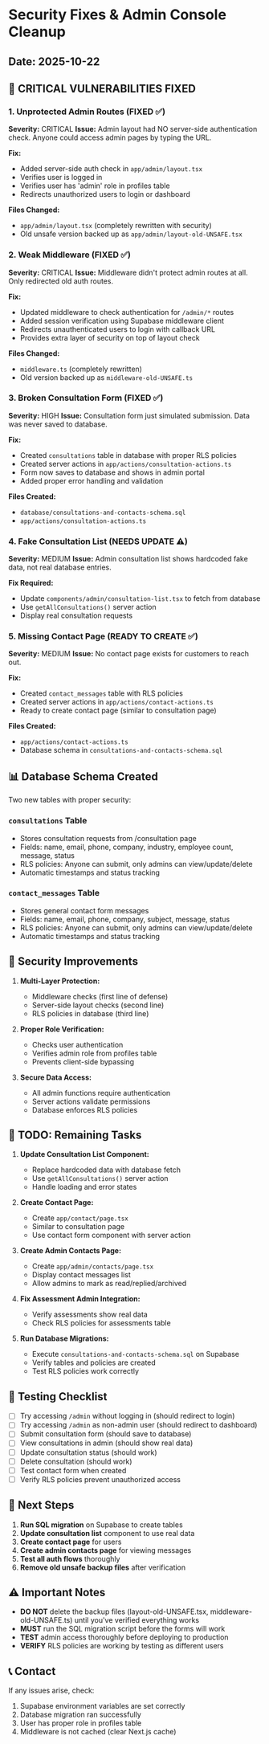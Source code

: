 # Security Fixes & Admin Console Cleanup

## Date: 2025-10-22

## 🚨 CRITICAL VULNERABILITIES FIXED

### 1. **Unprotected Admin Routes** (FIXED ✅)
**Severity:** CRITICAL
**Issue:** Admin layout had NO server-side authentication check. Anyone could access admin pages by typing the URL.

**Fix:**
- Added server-side auth check in `app/admin/layout.tsx`
- Verifies user is logged in
- Verifies user has 'admin' role in profiles table
- Redirects unauthorized users to login or dashboard

**Files Changed:**
- `app/admin/layout.tsx` (completely rewritten with security)
- Old unsafe version backed up as `app/admin/layout-old-UNSAFE.tsx`

### 2. **Weak Middleware** (FIXED ✅)
**Severity:** CRITICAL
**Issue:** Middleware didn't protect admin routes at all. Only redirected old auth routes.

**Fix:**
- Updated middleware to check authentication for `/admin/*` routes
- Added session verification using Supabase middleware client
- Redirects unauthenticated users to login with callback URL
- Provides extra layer of security on top of layout check

**Files Changed:**
- `middleware.ts` (completely rewritten)
- Old version backed up as `middleware-old-UNSAFE.ts`

### 3. **Broken Consultation Form** (FIXED ✅)
**Severity:** HIGH
**Issue:** Consultation form just simulated submission. Data was never saved to database.

**Fix:**
- Created `consultations` table in database with proper RLS policies
- Created server actions in `app/actions/consultation-actions.ts`
- Form now saves to database and shows in admin portal
- Added proper error handling and validation

**Files Created:**
- `database/consultations-and-contacts-schema.sql`
- `app/actions/consultation-actions.ts`

### 4. **Fake Consultation List** (NEEDS UPDATE ⚠️)
**Severity:** MEDIUM
**Issue:** Admin consultation list shows hardcoded fake data, not real database entries.

**Fix Required:**
- Update `components/admin/consultation-list.tsx` to fetch from database
- Use `getAllConsultations()` server action
- Display real consultation requests

### 5. **Missing Contact Page** (READY TO CREATE ✅)
**Severity:** MEDIUM
**Issue:** No contact page exists for customers to reach out.

**Fix:**
- Created `contact_messages` table with RLS policies
- Created server actions in `app/actions/contact-actions.ts`
- Ready to create contact page (similar to consultation page)

**Files Created:**
- `app/actions/contact-actions.ts`
- Database schema in `consultations-and-contacts-schema.sql`

## 📊 Database Schema Created

Two new tables with proper security:

### `consultations` Table
- Stores consultation requests from /consultation page
- Fields: name, email, phone, company, industry, employee count, message, status
- RLS policies: Anyone can submit, only admins can view/update/delete
- Automatic timestamps and status tracking

### `contact_messages` Table
- Stores general contact form messages
- Fields: name, email, phone, company, subject, message, status
- RLS policies: Anyone can submit, only admins can view/update/delete
- Automatic timestamps and status tracking

## 🔐 Security Improvements

1. **Multi-Layer Protection:**
   - Middleware checks (first line of defense)
   - Server-side layout checks (second line)
   - RLS policies in database (third line)

2. **Proper Role Verification:**
   - Checks user authentication
   - Verifies admin role from profiles table
   - Prevents client-side bypassing

3. **Secure Data Access:**
   - All admin functions require authentication
   - Server actions validate permissions
   - Database enforces RLS policies

## 📝 TODO: Remaining Tasks

1. **Update Consultation List Component:**
   - Replace hardcoded data with database fetch
   - Use `getAllConsultations()` server action
   - Handle loading and error states

2. **Create Contact Page:**
   - Create `app/contact/page.tsx`
   - Similar to consultation page
   - Use contact form component with server action

3. **Create Admin Contacts Page:**
   - Create `app/admin/contacts/page.tsx`
   - Display contact messages list
   - Allow admins to mark as read/replied/archived

4. **Fix Assessment Admin Integration:**
   - Verify assessments show real data
   - Check RLS policies for assessments table

5. **Run Database Migrations:**
   - Execute `consultations-and-contacts-schema.sql` on Supabase
   - Verify tables and policies are created
   - Test RLS policies work correctly

## 🧪 Testing Checklist

- [ ] Try accessing `/admin` without logging in (should redirect to login)
- [ ] Try accessing `/admin` as non-admin user (should redirect to dashboard)
- [ ] Submit consultation form (should save to database)
- [ ] View consultations in admin (should show real data)
- [ ] Update consultation status (should work)
- [ ] Delete consultation (should work)
- [ ] Test contact form when created
- [ ] Verify RLS policies prevent unauthorized access

## 🚀 Next Steps

1. **Run SQL migration** on Supabase to create tables
2. **Update consultation list** component to use real data
3. **Create contact page** for users
4. **Create admin contacts page** for viewing messages
5. **Test all auth flows** thoroughly
6. **Remove old unsafe backup files** after verification

## ⚠️ Important Notes

- **DO NOT** delete the backup files (layout-old-UNSAFE.tsx, middleware-old-UNSAFE.ts) until you've verified everything works
- **MUST** run the SQL migration script before the forms will work
- **TEST** admin access thoroughly before deploying to production
- **VERIFY** RLS policies are working by testing as different users

## 📞 Contact

If any issues arise, check:
1. Supabase environment variables are set correctly
2. Database migration ran successfully
3. User has proper role in profiles table
4. Middleware is not cached (clear Next.js cache)
